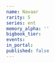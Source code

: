 ```yaml
---
name: Navaar
rarity: 5
series: ent
memory_alpha: ''
bigbook_tier:
events:
in_portal:
published: false
---
```

